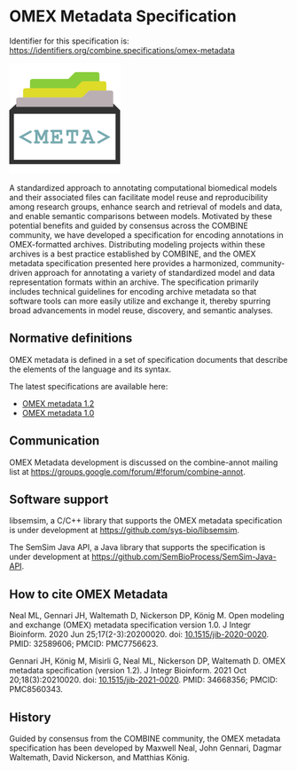 # OMEX Metadata Specification
Identifier for this specification is: https://identifiers.org/combine.specifications/omex-metadata

![OMEX metadata logo](./files/omex-metadata.png) 

A standardized approach to annotating computational biomedical models and their associated files can facilitate model reuse and reproducibility among research groups, enhance search and retrieval of models and data, and enable semantic comparisons between models. Motivated by these potential benefits and guided by consensus across the COMBINE community, we have developed a specification for encoding annotations in OMEX-formatted archives. Distributing modeling projects within these archives is a best practice established by COMBINE, and the OMEX metadata specification presented here provides a harmonized, community-driven approach for annotating a variety of standardized model and data representation formats within an archive. The specification primarily includes technical guidelines for encoding archive metadata so that software tools can more easily utilize and exchange it, thereby spurring broad advancements in model reuse, discovery, and semantic analyses.

## Normative definitions
OMEX metadata is defined in a set of specification documents that describe the elements of the language and its syntax.

The latest specifications are available here:
* [OMEX metadata 1.2](https://identifiers.org/combine.specifications/omex-metadata-1.2)
* [OMEX metadata 1.0](https://identifiers.org/combine.specifications/omex-metadata-1.0)

## Communication
OMEX Metadata development is discussed on the combine-annot mailing list at https://groups.google.com/forum/#!forum/combine-annot.

## Software support
libsemsim, a C/C++ library that supports the OMEX metadata specification is under development at https://github.com/sys-bio/libsemsim.

The SemSim Java API, a Java library that supports the specification is under development at https://github.com/SemBioProcess/SemSim-Java-API.

## How to cite OMEX Metadata

Neal ML, Gennari JH, Waltemath D, Nickerson DP, König M. Open modeling and exchange (OMEX) metadata specification version 1.0. J Integr Bioinform. 2020 Jun 25;17(2-3):20200020. doi: [10.1515/jib-2020-0020](https://doi.org/10.1515/jib-2020-0020). PMID: 32589606; PMCID: PMC7756623.

Gennari JH, König M, Misirli G, Neal ML, Nickerson DP, Waltemath D. OMEX metadata specification (version 1.2). J Integr Bioinform. 2021 Oct 20;18(3):20210020. doi: [10.1515/jib-2021-0020](https://doi.org/10.10.1515/jib-2021-0020). PMID: 34668356; PMCID: PMC8560343.

## History
Guided by consensus from the COMBINE community, the OMEX metadata specification has been developed by Maxwell Neal, John Gennari, Dagmar Waltemath, David Nickerson, and Matthias König.